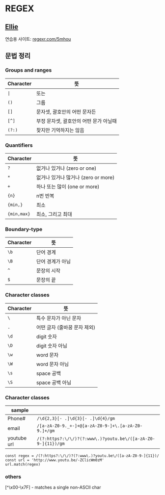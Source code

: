 # REGEX
## [Ellie](https://youtu.be/t3M6toIflyQ)
연습용 사이트: [regexr.com/5mhou](https://regexr.com/5ml92)
## 문법 정리
### Groups and ranges
| Character | 뜻                                     |
| --------- | -------------------------------------- |
| `\|`      | 또는                                   |
| `()`      | 그룹                                   |
| `[]`      | 문자셋, 괄호안의 어떤 문자든           |
| `[^]`     | 부정 문자셋, 괄호안의 어떤 문가 아닐때 |
| `(?:)`    | 찾지만 기억하지는 않음                 |

### Quantifiers
| Character   | 뜻                                  |
| ----------- | ----------------------------------- |
| `?`         | 없거나 있거나 (zero or one)         |
| `*`         | 없거나 있거나 많거나 (zero or more) |
| `+`         | 하나 또는 많이 (one or more)        |
| `{n}`       | n번 반복                            |
| `{min,}`    | 최소                                |
| `{min,max}` | 최소, 그리고 최대                   |

### Boundary-type
| Character | 뜻               |
| --------- | ---------------- |
| `\b`      | 단어 경계        |
| `\B`      | 단어 경계가 아님 |
| `^`       | 문장의 시작      |
| `$`       | 문장의 끝        |

### Character classes
| Character | 뜻                           |
| --------- | ---------------------------- |
| `\`       | 특수 문자가 아닌 문자        |
| `.`       | 어떤 글자 (줄바꿈 문자 제외) |
| `\d`      | digit 숫자                   |
| `\D`      | digit 숫자 아님              |
| `\w`      | word 문자                    |
| `\W`      | word 문자 아님               |
| `\s`      | space 공백                   |
| `\S`      | space 공백 아님              |

### Character classes
| sample |                            |
| --------- | ---------------------------- |
| Phone#      | `/\d{2,3}[- .]\d{3}[- .]\d{4}/gm`   |
| email       | `/[a-zA-Z0-9._+-]+@[a-zA-Z0-9-]+\.[a-zA-Z0-9.]+/gm`   |
| youtube url | `/(?:https?:\/\/)?(?:www\.)?youtu.be\/([a-zA-Z0-9-]{11})/gm`   |

```
const regex = /(?:https?:\/\/)?(?:www\.)?youtu.be\/([a-zA-Z0-9-]{11})/ 
const url = 'http://www.youtu.be/-ZClicWm0zM' 
url.match(regex)
```
### others
[^\x00-\x7F] - matches a single non-ASCII char